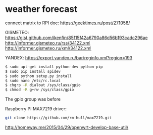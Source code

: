 # weather forecast
connect matrix to RPI doc:
https://geektimes.ru/post/271058/

GISMETEO:
https://gist.github.com/ikenfin/85f15f42a6790a86d56b193cadc296ae
http://informer.gismeteo.ru/rss/34122.xml
http://informer.gismeteo.ru/xml/34122.xml

YANDEX:
https://export.yandex.ru/bar/reginfo.xml?region=193

```sh
$ sudo apt-get install python-dev python-pip
$ sudo pip install spidev
$ sudo python setup.py install
$ sudo nano /etc/rc.local
$ chgrp -R dialout /sys/class/gpio
$ chmod -R g+rw /sys/class/gpio
```

The gpio group was before

Raspberry PI MAX7219 driver:
```sh
git clone https://github.com/rm-hull/max7219.git
```
http://homeway.me/2015/04/29/openwrt-develop-base-util/


